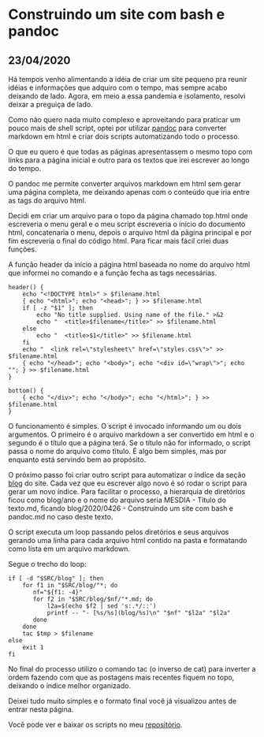 # Construindo um site com bash e pandoc
## 23/04/2020
Há tempos venho alimentando a idéia de criar um site pequeno pra reunir idéias e informações que adquiro com o tempo, mas sempre acabo deixando de lado.
Agora, em meio a essa pandemia e isolamento, resolvi deixar a preguiça de lado.

Como não quero nada muito complexo e aproveitando para praticar um pouco mais de shell script, optei por utilizar [pandoc](https://pandoc.org/) para converter markdown em html e criar dois scripts automatizando todo o processo.

O que eu quero é que todas as páginas apresentassem o mesmo topo com links para a página inicial e outro para os textos que irei escrever ao longo do tempo.

O pandoc me permite converter arquivos markdown em html sem gerar uma página completa, me deixando apenas com o conteúdo que iria entre as tags <body></body> do arquivo html.

Decidi em criar um arquivo para o topo da página chamado top.html onde escreveria o menu geral e o meu script escreveria o início do documento html, concatenaria o menu, depois o arquivo html da pãgina principal e por fim escreveria o final do código html. Para ficar mais fácil criei duas funções.

A função header da início a página html baseada no nome do arquivo html que informei no comando e a função fecha as tags necessárias.

    header() {
        echo "<!DOCTYPE html>" > $filename.html
        { echo "<html>"; echo "<head>"; } >> $filename.html
        if [ -z "$1" ]; then
            echo "No title supplied. Using name of the file." >&2
            echo "  <title>$filename</title>" >> $filename.html
        else
            echo "  <title>$1</title>" >> $filename.html
        fi
        echo "  <link rel=\"stylesheet\" href=\"styles.css\">" >> $filename.html
        { echo "</head>"; echo "<body>"; echo "<div id=\"wrap\">"; echo ""; } >> $filename.html
    }
    
    bottom() {
        { echo "</div>"; echo "</body>"; echo "</html>"; } >> $filename.html
    }

O funcionamento é simples. O script é invocado informando um ou dois argumentos. O primeiro é o arquivo markdown a ser convertido em html e o segundo é o título que a página terá. Se o título não for informado, o script passa o nome do arquivo como tĩtulo.
É algo bem simples, mas por enquanto está servindo bem ao propósito.

O próximo passo foi criar outro script para automatizar o índice da seção [blog](../blog.html) do site. Cada vez que eu escrever algo novo é só rodar o script para gerar um novo índice.
Para facilitar o processo, a hierarquia de diretórios ficou como blog/ano e o nome do arquivo seria MESDIA - Titulo do texto.md, ficando blog/2020/0426 - Construindo um site com bash e pandoc.md no caso deste texto.

O script executa um loop passando pelos diretórios e seus arquivos gerando uma linha para cada arquivo html contido na pasta e formatando como lista em um arquivo markdown.

Segue o trecho do loop:

    if [ -d "$SRC/blog" ]; then
        for f1 in "$SRC/blog/"*; do
           nf="${f1: -4}"
           for f2 in "$SRC/blog/$nf/"*.md; do
               l2a=$(echo $f2 | sed 's:.*/::')
               printf -- "- [%s/%s](blog/%s)\n" "$nf" "$l2a" "$l2a"
           done
        done
        tac $tmp > $filename
    else
        exit 1
    fi

No final do processo utilizo o comando tac (o inverso de cat) para inverter a ordem fazendo com que as postagens mais recentes fiquem no topo, deixando o índice melhor organizado.

Deixei tudo muito simples e o formato final você já visualizou antes de entrar nesta página.

Você pode ver e baixar os scripts no meu [repositório](https://github.com/crdpa/bsgs).
